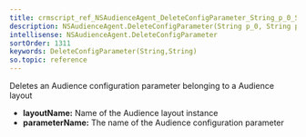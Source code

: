 ```yaml
---
title: crmscript_ref_NSAudienceAgent_DeleteConfigParameter_String_p_0_String_p_1
description: NSAudienceAgent.DeleteConfigParameter(String p_0, String p_1)
intellisense: NSAudienceAgent.DeleteConfigParameter
sortOrder: 1311
keywords: DeleteConfigParameter(String,String)
so.topic: reference
---
```



Deletes an Audience configuration parameter belonging to a Audience layout



* **layoutName:** Name of the Audience layout instance
* **parameterName:** The name of the Audience configuration parameter


